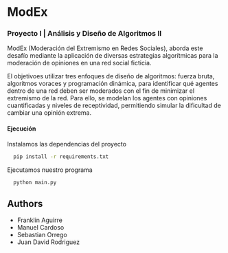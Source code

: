 # ModEx
### Proyecto I | Análisis y Diseño de Algoritmos II

ModEx (Moderación del Extremismo en Redes Sociales), aborda este desafío mediante la aplicación de diversas estrategias algorítmicas para la moderación de opiniones en una red social ficticia.

El objetivoes utilizar tres enfoques de diseño de algoritmos: fuerza bruta, algoritmos voraces y programación dinámica, para identificar qué agentes dentro de una red deben ser moderados con el fin de minimizar el extremismo de la red. Para ello, se modelan los agentes con opiniones cuantificadas y niveles de receptividad, permitiendo simular la dificultad de cambiar una opinión extrema.

#### Ejecución

Instalamos las dependencias del proyecto
```bash
  pip install -r requirements.txt
```

Ejecutamos nuestro programa
```bash
  python main.py
```

## Authors

- Franklin Aguirre
- Manuel Cardoso
- Sebastian Orrego
- Juan David Rodriguez